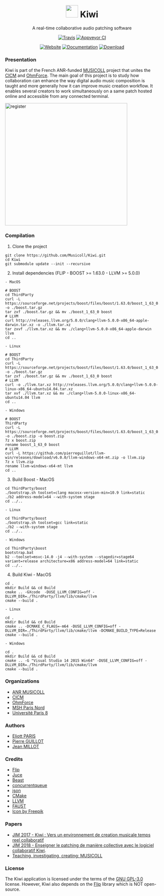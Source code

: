 <p align="center">
  <h1 align="center">
    <img src="http://musicoll.github.io/Kiwi/ressources/img/kiwi_icon.png" height=40px/> Kiwi
  </h1>
  <p align="center">
    A real-time collaborative audio patching software
  </p>
  <p align="center">
    <a href="https://travis-ci.org/Musicoll/Kiwi"><img src="https://travis-ci.org/Musicoll/Kiwi.svg?branch=master" alt="Travis"></a>
    <a href="https://ci.appveyor.com/project/CICM/kiwi/history"><img src="https://ci.appveyor.com/api/projects/status/github/Musicoll/Kiwi?branch=master&svg=true" alt="Appveyor CI"></a>
  </p>
  <p align="center">
    <a href="http://kiwi.mshparisnord.fr/"><img src="https://img.shields.io/badge/@-website-blue.svg" alt="Website"></a>
    <a href="http://musicoll.github.io/Kiwi"><img src="https://img.shields.io/badge/@-documentation-blue.svg" alt="Documentation"></a>
    <a href="https://github.com/Musicoll/Kiwi/releases"><img src="https://img.shields.io/badge/@-download-blue.svg" alt="Download"></a>
  </p>
</p>

### Presentation

Kiwi is part of the French ANR-funded [MUSICOLL](http://musicoll.mshparisnord.org/) project that unites the [CICM](http://cicm.mshparisnord.org/) and [OhmForce](https://www.ohmforce.com/Company.do). The main goal of this project is to study how collaboration can enhance the way digital audio music composition is taught and more generally how it can improve music creation workflow. It enables several creators to work simultaneously on a same patch hosted online and accessible from any connected terminal.

<img title="register" src="https://raw.github.com/Musicoll/Kiwi/master/docs/ressources/img/Kiwi-v1.0.0.jpg" height=400px/>

### Compilation

  1. Clone the project  
```
git clone https://github.com/Musicoll/Kiwi.git
cd Kiwi
git submodule update --init --recursive
```

  2. Install dependencies (FLIP - BOOST >= 1.63.0 - LLVM >= 5.0.0)

    - MacOS
```
# BOOST
cd ThirdParty
curl -L https://sourceforge.net/projects/boost/files/boost/1.63.0/boost_1_63_0.tar.gz -o ./boost.tar.gz
tar zxf ./boost.tar.gz && mv ./boost_1_63_0 boost
# LLVM
curl http://releases.llvm.org/5.0.0/clang+llvm-5.0.0-x86_64-apple-darwin.tar.xz -o ./llvm.tar.xz
tar zxvf ./llvm.tar.xz && mv ./clang+llvm-5.0.0-x86_64-apple-darwin llvm
cd ..
```
    - Linux
```
# BOOST
cd ThirdParty
curl -L https://sourceforge.net/projects/boost/files/boost/1.63.0/boost_1_63_0.tar.gz -o ./boost.tar.gz
tar zxf ./boost.tar.gz && mv ./boost_1_63_0 boost
# LLVM
curl -o ./llvm.tar.xz http://releases.llvm.org/5.0.0/clang+llvm-5.0.0-linux-x86_64-ubuntu14.04.tar.xz
tar xvf ./llvm.tar.xz && mv ./clang+llvm-5.0.0-linux-x86_64-ubuntu14.04 llvm
cd ..
```

    - Windows
```
# BOOST
ThirdParty
curl -L https://sourceforge.net/projects/boost/files/boost/1.63.0/boost_1_63_0.zip -o ./boost.zip -o boost.zip
7z x boost.zip
rename boost_1_63_0 boost
# LLVM
curl -L https://github.com/pierreguillot/llvm-win/releases/download/v6.0.0/llvm-windows-x64-mt.zip -o llvm.zip
7z x llvm.zip
rename llvm-windows-x64-mt llvm
cd ..
```

  3. Build Boost
    - MacOS
```
cd ThirdParty/boost
./bootstrap.sh toolset=clang macosx-version-min=10.9 link=static
./b2 address-model=64 --with-system stage
cd ../..
```

    - Linux
```
cd ThirdParty/boost
./bootstrap.sh toolset=gcc link=static
./b2 --with-system stage
cd ../..
```

    - Windows
```
cd ThirdParty\boost
bootstrap.bat
b2 --toolset=msvc-14.0 -j4 --with-system --stagedir=stage64 variant=release architecture=x86 address-model=64 link=static
cd ../..
```

  4. Build Kiwi
    - MacOS
```
cd .
mkdir Build && cd Build
cmake .. -GXcode  -DUSE_LLVM_CONFIG=off -DLLVM_DIR=./ThirdParty/llvm/lib/cmake/llvm
cmake --build .
```

    - Linux
```
cd .
mkdir Build && cd Build
cmake .. -DCMAKE_C_FLAGS=-m64 -DUSE_LLVM_CONFIG=off -DLLVM_DIR=./ThirdParty/llvm/lib/cmake/llvm -DCMAKE_BUILD_TYPE=Release
cmake --build .
```

    - Windows
```
cd .
mkdir Build && cd Build
cmake .. -G "Visual Studio 14 2015 Win64" -DUSE_LLVM_CONFIG=off -DLLVM_DIR=./ThirdParty/llvm/lib/cmake/llvm
cmake --build .
```

### Organizations

- [ANR MUSICOLL](http://musicoll.mshparisnord.org)
- [CICM](http://cicm.mshparisnord.org)
- [OhmForce](https://www.ohmforce.com/Company.do)
- [MSH Paris Nord](https://www.mshparisnord.fr)
- [Université Paris 8](https://www.univ-paris8.fr)

### Authors

- [Eliott PARIS](https://github.com/eliottparis)
- [Pierre GUILLOT](https://github.com/pierreguillot)
- [Jean MILLOT](https://github.com/jean-millot)

### Credits

- [Flip](http://developer.irisate.com/)
- [Juce](https://github.com/WeAreROLI/JUCE)
- [Beast](https://github.com/boostorg/Beast/)
- [concurrentqueue](https://github.com/cameron314/concurrentqueue)
- [json](https://github.com/nlohmann/json)
- [CMake](https://cmake.org/)
- [LLVM](http://llvm.org)
- [FAUST](https://github.com/grame-cncm/faust.git)
- [Icon by Freepik](https://www.flaticon.com/)

### Papers

- [JIM 2017 - Kiwi : Vers un environnement de creation musicale temps reel collaboratif](https://hal.archives-ouvertes.fr/hal-01550190/document)
- [JIM 2018 - Enseigner le patching de manière collective avec le logiciel collaboratif Kiwi](https://hal.archives-ouvertes.fr/hal-01791492/document).
- [Teaching, investigating, creating: MUSICOLL](https://hal.archives-ouvertes.fr/hal-01581698v1)


### License

The Kiwi application is licensed under the terms of the [GNU GPL-3.0](https://github.com/Musicoll/Kiwi/blob/master/Licence.md) license. However, Kiwi also depends on the [Flip](http://developer.irisate.com/) library which is NOT open-source.
